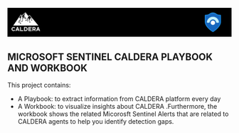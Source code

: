 <p align="center">
<img src="https://github.com/chihebchebbi/MS_Sentinel_CALDERA/blob/main/Images/Caldera_sentinel.png?raw=true" alt="logo" style="width:1400px"></a>
</p>

## MICROSOFT SENTINEL CALDERA PLAYBOOK AND WORKBOOK

This project contains:
* A Playbook: to extract information from CALDERA platform every day
* A Workbook: to visualize insights about CALDERA .Furthermore, the workbook shows the related Micorosft Sentinel Alerts that are related to CALDERA agents to help you identify detection gaps. 




